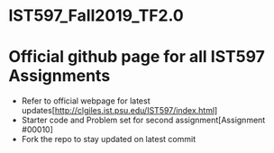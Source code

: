 # IST597_Fall2019_TF2.0
# Official github page for all IST597 Assignments 
* Refer to official webpage for latest updates[http://clgiles.ist.psu.edu/IST597/index.html]
* Starter code and Problem set for second assignment[Assignment #00010]
* Fork the repo to stay updated on latest commit 
